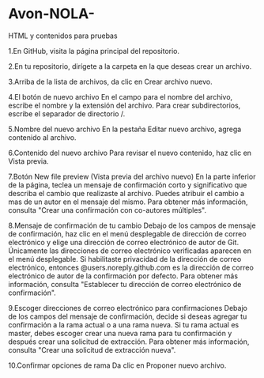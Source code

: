 # Avon-NOLA-
HTML y contenidos para pruebas 


1.En GitHub, visita la página principal del repositorio.

2.En tu repositorio, dirígete a la carpeta en la que deseas crear un archivo.

3.Arriba de la lista de archivos, da clic en Crear archivo nuevo.

4.El botón de nuevo archivo
En el campo para el nombre del archivo, escribe el nombre y la extensión del archivo. Para crear subdirectorios, escribe el separador de directorio /.

5.Nombre del nuevo archivo
En la pestaña Editar nuevo archivo, agrega contenido al archivo.

6.Contenido del nuevo archivo
Para revisar el nuevo contenido, haz clic en Vista previa.

7.Botón New file preview (Vista previa del archivo nuevo)
En la parte inferior de la página, teclea un mensaje de confirmación corto y significativo que describa el cambio que realizaste al archivo. Puedes atribuir el cambio a mas de un autor en el mensaje del mismo. Para obtener más información, consulta "Crear una confirmación con co-autores múltiples".

8.Mensaje de confirmación de tu cambio
Debajo de los campos de mensaje de confirmación, haz clic en el menú desplegable de dirección de correo electrónico y elige una dirección de correo electrónico de autor de Git. Únicamente las direcciones de correo electrónico verificadas aparecen en el menú desplegable. Si habilitaste privacidad de la dirección de correo electrónico, entonces <username>@users.noreply.github.com es la dirección de correo electrónico de autor de la confirmación por defecto. Para obtener más información, consulta "Establecer tu dirección de correo electrónico de confirmación".

9.Escoger direcciones de correo electrónico para confirmaciones
Debajo de los campos del mensaje de confirmación, decide si deseas agregar tu confirmación a la rama actual o a una rama nueva. Si tu rama actual es master, debes escoger crear una nueva rama para tu confirmación y después crear una solicitud de extracción. Para obtener más información, consulta "Crear una solicitud de extracción nueva".

10.Confirmar opciones de rama
Da clic en Proponer nuevo archivo.

